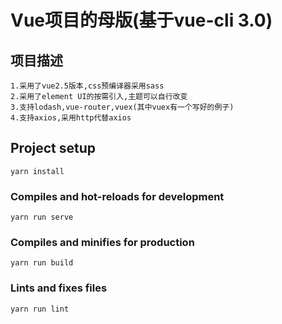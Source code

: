 # Vue项目的母版(基于vue-cli 3.0)

## 项目描述
```
1.采用了vue2.5版本,css预编译器采用sass
2.采用了element UI的按需引入,主题可以自行改变
3.支持lodash,vue-router,vuex(其中vuex有一个写好的例子)
4.支持axios,采用http代替axios
```
## Project setup
```
yarn install
```

### Compiles and hot-reloads for development
```
yarn run serve
```

### Compiles and minifies for production
```
yarn run build
```

### Lints and fixes files
```
yarn run lint
```
